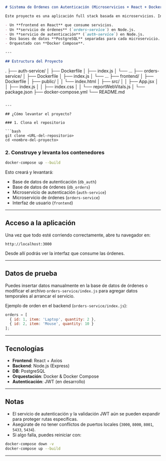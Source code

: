 ```markdown
# Sistema de Órdenes con Autenticación (Microservicios + React + Docker)

Este proyecto es una aplicación full stack basada en microservicios. Incluye:

- Un **frontend en React** que consume servicios.
- Un **servicio de órdenes** (`orders-service`) en Node.js.
- Un **servicio de autenticación** (`auth-service`) en Node.js.
- Dos bases de datos **PostgreSQL** separadas para cada microservicio.
- Orquestado con **Docker Compose**.

---

## Estructura del Proyecto

```
.
├── auth-service/
│   ├── Dockerfile
│   ├── index.js
│   └── ...
├── orders-service/
│   ├── Dockerfile
│   ├── index.js
│   └── ...
├── frontend/
│   ├── Dockerfile
│   ├── public/
│   │   └── index.html
│   ├── src/
│   │   ├── App.jsx
│   │   ├── index.js
│   │   ├── index.css
│   │   └── reportWebVitals.js
│   └── package.json
├── docker-compose.yml
└── README.md
```

---

## ¿Cómo levantar el proyecto?

### 1. Clona el repositorio

```bash
git clone <URL-del-repositorio>
cd <nombre-del-proyecto>
```

### 2. Construye y levanta los contenedores

```bash
docker-compose up --build
```

Esto creará y levantará:

- Base de datos de autenticación (`db_auth`)
- Base de datos de órdenes (`db_orders`)
- Microservicio de autenticación (`auth-service`)
- Microservicio de órdenes (`orders-service`)
- Interfaz de usuario (`frontend`)

---

##  Acceso a la aplicación

Una vez que todo esté corriendo correctamente, abre tu navegador en:

```
http://localhost:3000
```

Desde allí podrás ver la interfaz que consume las órdenes.

---

## Datos de prueba

Puedes insertar datos manualmente en la base de datos de órdenes o modificar el archivo `orders-service/index.js` para agregar datos temporales al arrancar el servicio.

Ejemplo de orden en el backend (`orders-service/index.js`):

```js
orders = [
  { id: 1, item: 'Laptop', quantity: 2 },
  { id: 2, item: 'Mouse', quantity: 10 }
];
```

---

## Tecnologías

- **Frontend**: React + Axios
- **Backend**: Node.js (Express)
- **DB**: PostgreSQL
- **Orquestación**: Docker & Docker Compose
- **Autenticación**: JWT (en desarrollo)

---

## Notas

- El servicio de autenticación y la validación JWT aún se pueden expandir para proteger rutas específicas.
- Asegúrate de no tener conflictos de puertos locales (`3000`, `8000`, `8001`, `5433`, `5434`).
- Si algo falla, puedes reiniciar con:

```bash
docker-compose down -v
docker-compose up --build
```

---
